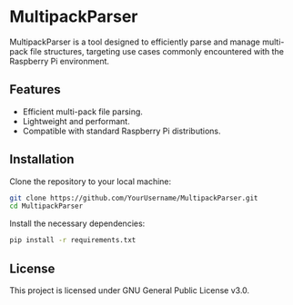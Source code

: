 # MultipackParser

MultipackParser is a tool designed to efficiently parse and manage multi-pack file structures, targeting use cases commonly encountered with the Raspberry Pi environment.

## Features

- Efficient multi-pack file parsing.
- Lightweight and performant.
- Compatible with standard Raspberry Pi distributions.

## Installation

Clone the repository to your local machine:

```bash
git clone https://github.com/YourUsername/MultipackParser.git
cd MultipackParser
```

Install the necessary dependencies:

```bash
pip install -r requirements.txt
```

## License

This project is licensed under GNU General Public License v3.0.
